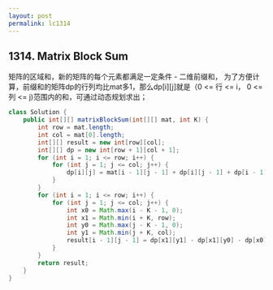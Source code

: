```yaml
---
layout: post
permalink: lc1314 
---
```


## 1314. Matrix Block Sum

矩阵的区域和，新的矩阵的每个元素都满足一定条件 - 二维前缀和， 为了方便计算，前缀和的矩阵dp的行列均比mat多1，那么dp[i][j]就是（0 <= 行 <= i， 0 <= 列 <= j)范围内的和，可通过动态规划求出；


```java
class Solution {
    public int[][] matrixBlockSum(int[][] mat, int K) {
        int row = mat.length;
        int col = mat[0].length;
        int[][] result = new int[row][col];
        int[][] dp = new int[row + 1][col + 1];
        for (int i = 1; i <= row; i++) {
            for (int j = 1; j <= col; j++) {
                dp[i][j] = mat[i - 1][j - 1] + dp[i][j - 1] + dp[i - 1][j] - dp[i - 1][j - 1];
            }
        }
        for (int i = 1; i <= row; i++) {
            for (int j = 1; j <= col; j++) {
                int x0 = Math.max(i - K - 1, 0);
                int x1 = Math.min(i + K, row);
                int y0 = Math.max(j - K - 1, 0);
                int y1 = Math.min(j + K, col);
                result[i - 1][j - 1] = dp[x1][y1] - dp[x1][y0] - dp[x0][y1] + dp[x0][y0];
            }
        }
        return result;
    }
}
```